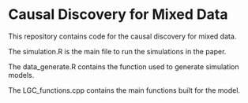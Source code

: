 # Causal Discovery for Mixed Data

This repository contains code for the causal discovery for mixed data. 

The simulation.R is the main file to run the simulations in the paper.  

The data_generate.R contains the function used to generate simulation models.

The LGC_functions.cpp contains the main functions built for the model.
